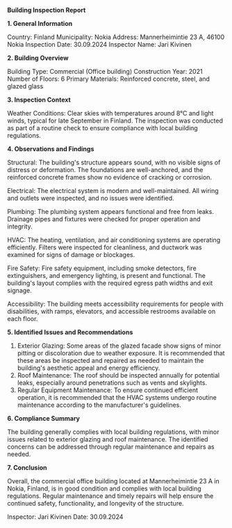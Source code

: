  **Building Inspection Report**

**1. General Information**

Country: Finland
Municipality: Nokia
Address: Mannerheimintie 23 A, 46100 Nokia
Inspection Date: 30.09.2024
Inspector Name: Jari Kivinen

**2. Building Overview**

Building Type: Commercial (Office building)
Construction Year: 2021
Number of Floors: 6
Primary Materials: Reinforced concrete, steel, and glazed glass

**3. Inspection Context**

Weather Conditions: Clear skies with temperatures around 8°C and light winds, typical for late September in Finland. The inspection was conducted as part of a routine check to ensure compliance with local building regulations.

**4. Observations and Findings**

Structural: The building's structure appears sound, with no visible signs of distress or deformation. The foundations are well-anchored, and the reinforced concrete frames show no evidence of cracking or corrosion.

Electrical: The electrical system is modern and well-maintained. All wiring and outlets were inspected, and no issues were identified.

Plumbing: The plumbing system appears functional and free from leaks. Drainage pipes and fixtures were checked for proper operation and integrity.

HVAC: The heating, ventilation, and air conditioning systems are operating efficiently. Filters were inspected for cleanliness, and ductwork was examined for signs of damage or blockages.

Fire Safety: Fire safety equipment, including smoke detectors, fire extinguishers, and emergency lighting, is present and functional. The building's layout complies with the required egress path widths and exit signage.

Accessibility: The building meets accessibility requirements for people with disabilities, with ramps, elevators, and accessible restrooms available on each floor.

**5. Identified Issues and Recommendations**

1. Exterior Glazing: Some areas of the glazed facade show signs of minor pitting or discoloration due to weather exposure. It is recommended that these areas be inspected and repaired as needed to maintain the building's aesthetic appeal and energy efficiency.
2. Roof Maintenance: The roof should be inspected annually for potential leaks, especially around penetrations such as vents and skylights.
3. Regular Equipment Maintenance: To ensure continued efficient operation, it is recommended that the HVAC systems undergo routine maintenance according to the manufacturer's guidelines.

**6. Compliance Summary**

The building generally complies with local building regulations, with minor issues related to exterior glazing and roof maintenance. The identified concerns can be addressed through regular maintenance and repairs as needed.

**7. Conclusion**

Overall, the commercial office building located at Mannerheimintie 23 A in Nokia, Finland, is in good condition and complies with local building regulations. Regular maintenance and timely repairs will help ensure the continued safety, functionality, and longevity of the structure.

Inspector: Jari Kivinen
Date: 30.09.2024